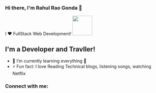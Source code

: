 
### Hi there, I'm Rahul Rao Gonda 👋

I ❤️ FullStack Web Development! <img height="64px" src="https://raw.githubusercontent.com/praveenorugantitech/praveenorugantitech/master/images/Developer.gif">

## I'm a Developer and Travller!
- 🌱 I’m currently learning everything 🤣
- ⚡ Fun fact: I love Reading Technical blogs, listening songs, watching Netflix

### Connect with me:
